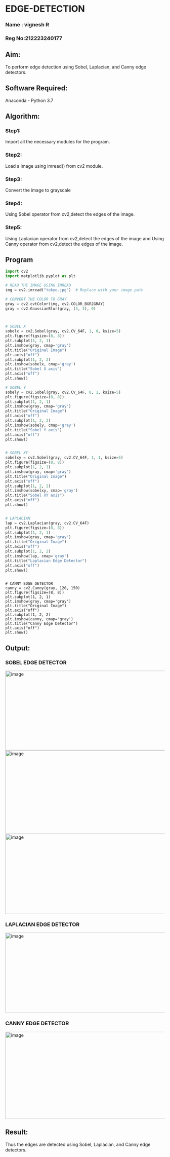 # EDGE-DETECTION
### Name : vignesh R
### Reg No:212223240177
## Aim:
To perform edge detection using Sobel, Laplacian, and Canny edge detectors.

## Software Required:
Anaconda - Python 3.7

## Algorithm:
### Step1:
Import all the necessary modules for the program.

### Step2:
Load a image using imread() from cv2 module.

### Step3:
Convert the image to grayscale

### Step4:
Using Sobel operator from cv2,detect the edges of the image.

### Step5:

Using Laplacian operator from cv2,detect the edges of the image and Using Canny operator from cv2,detect the edges of the image.
## Program
```py
import cv2
import matplotlib.pyplot as plt

# READ THE IMAGE USING IMREAD
img = cv2.imread("tokyo.jpg")  # Replace with your image path

# CONVERT THE COLOR TO GRAY
gray = cv2.cvtColor(img, cv2.COLOR_BGR2GRAY)
gray = cv2.GaussianBlur(gray, (3, 3), 0)
```

```py


# SOBEL X
sobelx = cv2.Sobel(gray, cv2.CV_64F, 1, 0, ksize=5)
plt.figure(figsize=(8, 8))
plt.subplot(1, 2, 1)
plt.imshow(gray, cmap='gray')
plt.title("Original Image")
plt.axis("off")
plt.subplot(1, 2, 2)
plt.imshow(sobelx, cmap='gray')
plt.title("Sobel X axis")
plt.axis("off")
plt.show()

# SOBEL Y
sobely = cv2.Sobel(gray, cv2.CV_64F, 0, 1, ksize=5)
plt.figure(figsize=(8, 8))
plt.subplot(1, 2, 1)
plt.imshow(gray, cmap='gray')
plt.title("Original Image")
plt.axis("off")
plt.subplot(1, 2, 2)
plt.imshow(sobely, cmap='gray')
plt.title("Sobel Y axis")
plt.axis("off")
plt.show()


# SOBEL XY
sobelxy = cv2.Sobel(gray, cv2.CV_64F, 1, 1, ksize=5)
plt.figure(figsize=(8, 8))
plt.subplot(1, 2, 1)
plt.imshow(gray, cmap='gray')
plt.title("Original Image")
plt.axis("off")
plt.subplot(1, 2, 2)
plt.imshow(sobelxy, cmap='gray')
plt.title("Sobel XY axis")
plt.axis("off")
plt.show()

```
```py

# LAPLACIAN
lap = cv2.Laplacian(gray, cv2.CV_64F)
plt.figure(figsize=(8, 8))
plt.subplot(1, 2, 1)
plt.imshow(gray, cmap='gray')
plt.title("Original Image")
plt.axis("off")
plt.subplot(1, 2, 2)
plt.imshow(lap, cmap='gray')
plt.title("Laplacian Edge Detector")
plt.axis("off")
plt.show()

```
```

# CANNY EDGE DETECTOR
canny = cv2.Canny(gray, 120, 150)
plt.figure(figsize=(8, 8))
plt.subplot(1, 2, 1)
plt.imshow(gray, cmap='gray')
plt.title("Original Image")
plt.axis("off")
plt.subplot(1, 2, 2)
plt.imshow(canny, cmap='gray')
plt.title("Canny Edge Detector")
plt.axis("off")
plt.show()

```
## Output:
### SOBEL EDGE DETECTOR
<img width="742" height="251" alt="image" src="https://github.com/user-attachments/assets/802ff997-6acf-46d7-ab73-48ae18fb65dc" />
<img width="735" height="264" alt="image" src="https://github.com/user-attachments/assets/b81b4cd6-c846-43d7-91a3-5c80cb49c2f3" />
<img width="733" height="253" alt="image" src="https://github.com/user-attachments/assets/390d5203-1445-46d6-9f9d-f75c796f76d6" />


### LAPLACIAN EDGE DETECTOR
<img width="744" height="253" alt="image" src="https://github.com/user-attachments/assets/1f418380-5a1a-4801-bcdc-fe22f6cf85de" />



### CANNY EDGE DETECTOR
<img width="775" height="275" alt="image" src="https://github.com/user-attachments/assets/aec54ee2-54b8-44d3-ac47-453910681788" />


## Result:
Thus the edges are detected using Sobel, Laplacian, and Canny edge detectors.
